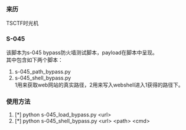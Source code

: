### 来历

TSCTF时光机

### S-045

该脚本为s-045 bypass防火墙测试脚本，payload在脚本中呈现。  
其中包含如下两个脚本：  
1. s-045_path_bypass.py  
2. s-045_shell_bypass.py  
1用来获取web网站的真实路径，2用来写入webshell进入1获得的路径下。  

### 使用方法

1. [\*] python s-045_load_bypass.py  \<url\>
2. [\*] python s-045_shell_bypass.py \<url\> \<path\> \<cmd\>
